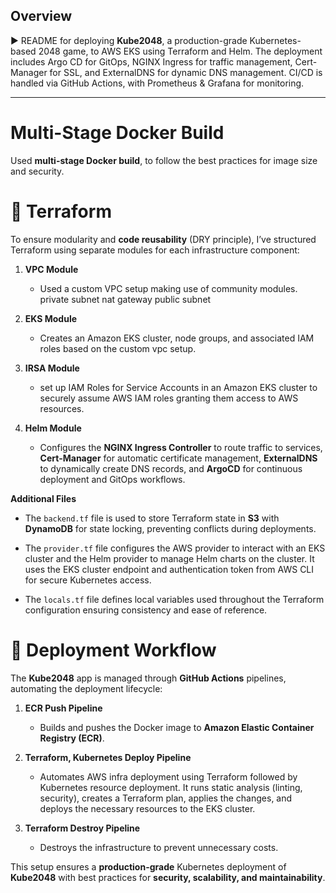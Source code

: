 ## Overview

► README for deploying **Kube2048**, a production-grade Kubernetes-based 2048 game, to AWS EKS using Terraform and Helm. The deployment includes Argo CD for GitOps, NGINX Ingress for traffic management, Cert-Manager for SSL, and ExternalDNS for dynamic DNS management. CI/CD is handled via GitHub Actions, with Prometheus & Grafana for monitoring.

---

# Multi-Stage Docker Build

Used **multi-stage Docker build**, to follow the best practices for image size and security.

# 📂 Terraform

To ensure modularity and **code reusability** (DRY principle), I’ve structured Terraform using separate modules for each infrastructure component:

1. **VPC Module**
   - Used a custom VPC setup making use of community modules. private subnet nat gateway public subnet

2. **EKS Module**
   - Creates an Amazon EKS cluster, node groups, and associated IAM roles based on the custom vpc setup.
  
3. **IRSA Module**
   - set up IAM Roles for Service Accounts in an Amazon EKS cluster to securely assume AWS IAM roles granting them access to AWS resources.

4. **Helm Module**
   - Configures the **NGINX Ingress Controller** to route traffic to services, **Cert-Manager** for automatic certificate management, **ExternalDNS** to dynamically create DNS records, and **ArgoCD** for continuous deployment and GitOps workflows.

**Additional Files**

   - The `backend.tf` file is used to store Terraform state in **S3** with **DynamoDB** for state locking, preventing conflicts during deployments.

   - The `provider.tf` file configures the AWS provider to interact with an EKS cluster and the Helm provider to manage Helm charts on the cluster. It uses the EKS cluster endpoint and authentication token from AWS CLI for secure Kubernetes access.

   - The `locals.tf` file defines local variables used throughout the Terraform configuration ensuring consistency and ease of reference.


# 🚀 Deployment Workflow

The **Kube2048** app is managed through **GitHub Actions** pipelines, automating the deployment lifecycle:

1. **ECR Push Pipeline**
   - Builds and pushes the Docker image to **Amazon Elastic Container Registry (ECR)**.

2. **Terraform, Kubernetes Deploy Pipeline**
   - Automates AWS infra deployment using Terraform followed by Kubernetes resource deployment. It runs static analysis (linting, security), creates a Terraform plan, applies the changes, and deploys the necessary resources to the EKS cluster.

3. **Terraform Destroy Pipeline**
   - Destroys the infrastructure to prevent unnecessary costs.

This setup ensures a **production-grade** Kubernetes deployment of **Kube2048** with best practices for **security, scalability, and maintainability**.


